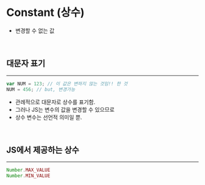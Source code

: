 # Constant (상수)
- 변경할 수 없는 값

<br>

## 대문자 표기
-----------------
~~~javascript
var NUM = 123; // 이 값은 변하지 않는 것임!! 한 것
NUM = 456; // but, 변경가능
~~~
- 관례적으로 대문자로 상수를 표기함.
- 그러나 JS는 변수의 값을 변경할 수 있으므로
- 상수 변수는 선언적 의미일 뿐.

<br>

## JS에서 제공하는 상수
------------------
~~~javascript
Number.MAX_VALUE
Number.MIN_VALUE
~~~